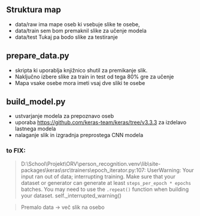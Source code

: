 ## Struktura map
- data/raw ima mape oseb ki vsebuje slike te osebe,
- data/train sem bom premaknil slike za učenje modela
- data/test Tukaj pa bodo slike za testiranje

## prepare_data.py
- skripta ki uporablja knjižnico shutil za premikanje slik. 
- Naključno izbere slike za train in test od tega 80% gre za učenje
- Mapa vsake osebe mora imeti vsaj dve sliki te osebe

## build_model.py
- ustvarjanje modela za prepoznavo oseb
- uporaba https://github.com/keras-team/keras/tree/v3.3.3 za izdelavo lastnega modela
- nalaganje slik in izgradnja preprostega CNN modela

### to FIX:
> D:\School\Projekt\ORV\person_recognition\.venv\lib\site-packages\keras\src\trainers\epoch_iterator.py:107: UserWarning: Your input ran out of data; interrupting training. Make sure that your dataset or generator can generate at least `steps_per_epoch * epochs` batches. You may need to use the `.repeat()` function when building your dataset.
  self._interrupted_warning()

> Premalo data -> več slik na osebo
